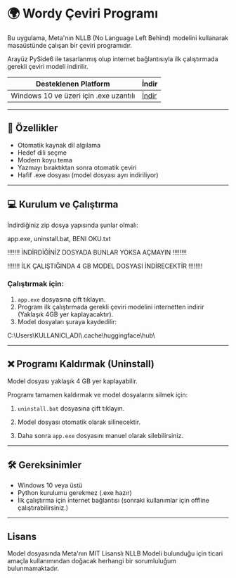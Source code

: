 # 🌍 Wordy Çeviri Programı

Bu uygulama, Meta'nın NLLB (No Language Left Behind) modelini kullanarak masaüstünde çalışan bir çeviri programıdır.

Arayüz PySide6 ile tasarlanmış olup internet bağlantısıyla ilk çalıştırmada gerekli çeviri modeli indirilir.

| Desteklenen Platform | İndir |
|----------------------|-------|
| Windows 10 ve üzeri için .exe uzantılı | [İndir](https://www.mediafire.com/file/fjj9bwliavgnhgy/Wordy-translate.zip/file) |


---

## 🚀 Özellikler

- Otomatik kaynak dil algılama
- Hedef dili seçme
- Modern koyu tema
- Yazmayı bıraktıktan sonra otomatik çeviri
- Hafif .exe dosyası (model dosyası ayrı indiriliyor)

---

## 💻 Kurulum ve Çalıştırma

İndirdiğiniz zip dosya yapısında şunlar olmalı:

app.exe, uninstall.bat, BENI OKU.txt

!!!!!!! İNDİRDİĞİNİZ DOSYADA BUNLAR YOKSA AÇMAYIN !!!!!!!!

!!!!!!! İLK ÇALIŞTIĞINDA 4 GB MODEL DOSYASI İNDİRECEKTİR !!!!!!!!

### Çalıştırmak için:

1. `app.exe` dosyasına çift tıklayın.
2. Program ilk çalıştırmada gerekli çeviri modelini internetten indirir (Yaklaşık 4GB yer kaplayacaktır).
3. Model dosyaları şuraya kaydedilir:

C:\Users\KULLANICI_ADI\\.cache\huggingface\hub\

---

## ❌ Programı Kaldırmak (Uninstall)

Model dosyası yaklaşık 4 GB yer kaplayabilir.

Programı tamamen kaldırmak ve model dosyalarını silmek için:

1. `uninstall.bat` dosyasına çift tıklayın.

2. Model dosyası otomatik olarak silinecektir.

3. Daha sonra `app.exe` dosyasını manuel olarak silebilirsiniz.

---

## 🛠️ Gereksinimler

- Windows 10 veya üstü
- Python kurulumu gerekmez (.exe hazır)
- İlk çalıştırma için internet bağlantısı (sonraki kullanımlar için offline çalıştırabilirsiniz.)

---

## Lisans

Model dosyasında Meta'nın MIT Lisanslı NLLB Modeli bulunduğu için ticari amaçla kullanımından doğacak herhangi bir sorumluluğum bulunmamaktadır.
